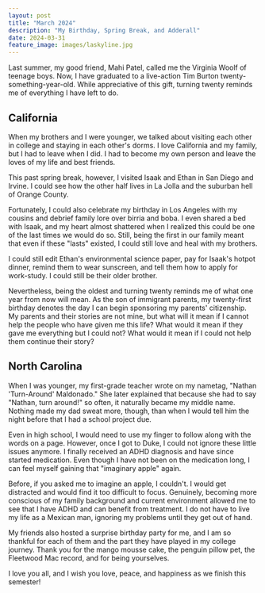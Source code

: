 ```yaml
---
layout: post
title: "March 2024"
description: "My Birthday, Spring Break, and Adderall"
date: 2024-03-31
feature_image: images/laskyline.jpg
---
```


Last summer, my good friend, Mahi Patel, called me the Virginia Woolf of teenage boys. Now, I have graduated to a live-action Tim Burton twenty-something-year-old. While appreciative of this gift, turning twenty reminds me of everything I have left to do. 

<!--more-->

## California

When my brothers and I were younger, we talked about visiting each other in college and staying in each other's dorms. I love California and my family, but I had to leave when I did. I had to become my own person and leave the loves of my life and best friends. 

This past spring break, however, I visited Isaak and Ethan in San Diego and Irvine. I could see how the other half lives in La Jolla and the suburban hell of Orange County. 

Fortunately, I could also celebrate my birthday in Los Angeles with my cousins and debrief family lore over birria and boba. I even shared a bed with Isaak, and my heart almost shattered when I realized this could be one of the last times we would do so. Still, being the first in our family meant that even if these "lasts" existed, I could still love and heal with my brothers. 

I could still edit Ethan's environmental science paper, pay for Isaak's hotpot dinner, remind them to wear sunscreen, and tell them how to apply for work-study. I could still be their older brother. 

Nevertheless, being the oldest and turning twenty reminds me of what one year from now will mean. As the son of immigrant parents, my twenty-first birthday denotes the day I can begin sponsoring my parents' citizenship. My parents and their stories are not mine, but what will it mean if I cannot help the people who have given me this life? What would it mean if they gave me everything but I could not? What would it mean if I could not help them continue their story?

## North Carolina

When I was younger, my first-grade teacher wrote on my nametag, "Nathan 'Turn-Around' Maldonado." She later explained that because she had to say "Nathan, turn around!" so often, it naturally became my middle name. Nothing made my dad sweat more, though, than when I would tell him the night before that I had a school project due. 

Even in high school, I would need to use my finger to follow along with the words on a page. However, once I got to Duke, I could not ignore these little issues anymore. I finally received an ADHD diagnosis and have since started medication. Even though I have not been on the medication long, I can feel myself gaining that "imaginary apple" again. 

Before, if you asked me to imagine an apple, I couldn't. I would get distracted and would find it too difficult to focus. Genuinely, becoming more conscious of my family background and current environment allowed me to see that I have ADHD and can benefit from treatment. I do not have to live my life as a Mexican man, ignoring my problems until they get out of hand.

My friends also hosted a surprise birthday party for me, and I am so thankful for each of them and the part they have played in my college journey. Thank you for the mango mousse cake, the penguin pillow pet, the Fleetwood Mac record, and for being yourselves. 

I love you all, and I wish you love, peace, and happiness as we finish this semester!